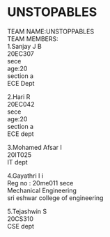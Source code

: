 # UNSTOPABLES<br>
TEAM NAME:UNSTOPPABLES<br>
TEAM MEMBERS:<br>
   1.Sanjay J B<br>
   20EC307<br>
   sece<br>
   age:20<br>
   section a<br>
   ECE Dept<br>

   2.Hari R<br>
   20EC042<br>
   sece<br>
   age:20<br>
   section a<br>
   ECE dept<br>
 
   3.Mohamed Afsar I <br>
   20IT025 <br>
   IT dept

   4.Gayathri I i <br>
   Reg no : 20me011 sece <br>
   Mechanical Engineering <br>
   sri eshwar college of engineering <br>
   
   5.Tejashwin S <br>
   20CS310 <br>
   CSE dept



   
   

